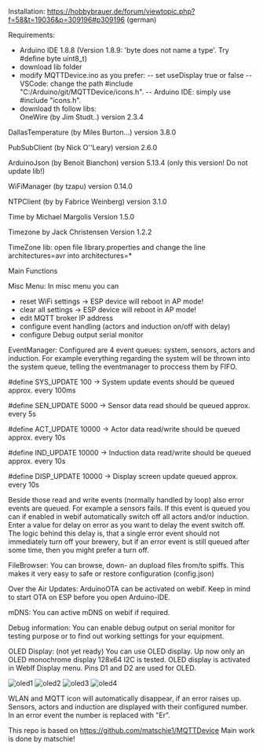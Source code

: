 Installation: https://hobbybrauer.de/forum/viewtopic.php?f=58&t=19036&p=309196#p309196 (german)

Requirements:
- Arduino IDE 1.8.8 (Version 1.8.9: 'byte does not name a type'. Try #define byte uint8_t)
- download lib folder
- modify MQTTDevice.ino as you prefer:
-- set useDisplay true or false
-- VSCode: change the path #include "C:/Arduino/git/MQTTDevice/icons.h". 
-- Arduino IDE: simply use #include "icons.h".
- download th follow libs:  
OneWire (by Jim Studt..) version 2.3.4

DallasTemperature (by Miles Burton...) version 3.8.0

PubSubClient (by Nick O''Leary) version 2.6.0

ArduinoJson (by Benoit Bianchon) version 5.13.4 (only this version! Do not update lib!)

WiFiManager (by tzapu) version 0.14.0

NTPClient (by by Fabrice Weinberg) version 3.1.0

Time by Michael Margolis Version 1.5.0

Timezone by Jack Christensen Version 1.2.2

TimeZone lib: open file library.properties and change the line architectures=avr into architectures=*

Main Functions

Misc Menu:
In misc menu you can
- reset WiFi settings		-> ESP device will reboot in AP mode!
- clear all settings		-> ESP device will reboot in AP mode!
- edit MQTT broker IP address
- configure event handling (actors and induction on/off with delay)
- configure Debug output serial monitor

EventManager:
Configured are 4 event queues: system, sensors, actors and induction. For example everything regarding the system will be thrown into the system queue, telling the eventmanager to proccess them by FIFO.

#define SYS_UPDATE  100		-> System update events should be queued approx. every 100ms

#define SEN_UPDATE  5000	-> Sensor data read should be queued approx. every 5s

#define ACT_UPDATE  10000	-> Actor data read/write should be queued approx. every 10s

#define IND_UPDATE  10000	-> Induction data read/write should be queued approx. every 10s

#define DISP_UPDATE 10000	-> Display screen update queued approx. every 10s

Beside those read and write events (normally handled by loop) also error events are queued. For example a sensors fails. If this event is queued you can if enabled in webif automatically switch off all actors and/or induction. Enter a value for delay on error as you want to delay the event switch off. The logic behind this delay is, that a single error event should not immediately turn off your brewery, but if an error event is still queued after some time, then you might prefer a turn off. 

FileBrowser:
You can browse, down- an dupload files from/to spiffs. This makes it very easy to safe or restore configuration (config.json)

Over the Air Updates:
ArduinoOTA can be activated on webif. Keep in mind to start OTA on ESP before you open Arduino-IDE.

mDNS:
You can active mDNS on webif if required.

Debug information:
You can enable debug output on serial monitor for testing purpose or to find out working settings for your equipment.

OLED Display: (not yet ready)
You can use OLED display. Up now only an OLED monochrome display 128x64 I2C is tested.
OLED display is activated in WebIf Display menu. Pins D1 and D2 are used for OLED.

![oled1](/img/display3.jpg)
![oled2](/img/display2.jpg)
![oled3](/img/display.jpg)
![oled4](/img/display1.jpg)

WLAN and MQTT icon will automatically disappear, if an error raises up.
Sensors, actors and induction are displayed with their configured number. In an error event the number is replaced with "Er".

This repo is based on https://github.com/matschie1/MQTTDevice Main work is done by matschie! 
